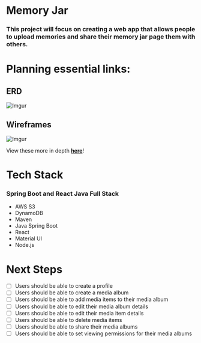 # Memory Jar

### This project will focus on creating a web app that allows people to upload memories and share their memory jar page them with others.

# Planning essential links:

## **ERD**
![Imgur](https://i.imgur.com/Qo37cr6.png)

## **Wireframes**
![Imgur](https://i.imgur.com/nZ6H3Fe.png)

View these more in depth [**here**](https://whimsical.com/memoryjar-FF3NupDB4M26LTk6qpRDjS)!

# Tech Stack

### **Spring Boot and React Java Full Stack**
  - AWS S3
  - DynamoDB
  - Maven
  - Java Spring Boot
  - React
  - Material UI
  - Node.js

# Next Steps

- [ ] Users should be able to create a profile
- [ ] Users should be able to create a media album
- [ ] Users should be able to add media items to their media album
- [ ] Users should be able to edit their media album details
- [ ] Users should be able to edit their media item details
- [ ] Users should be able to delete media items
- [ ] Users should be able to share their media albums
- [ ] Users should be able to set viewing permissions for their media albums
